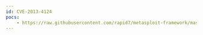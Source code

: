 ```yaml
---
id: CVE-2013-4124
pocs:
    - https://raw.githubusercontent.com/rapid7/metasploit-framework/master/modules/auxiliary/dos/samba/read_nttrans_ea_list.rb
---
```

